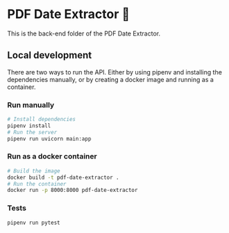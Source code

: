 # PDF Date Extractor 📅

This is the back-end folder of the PDF Date Extractor.

## Local development

There are two ways to run the API. Either by using pipenv and installing the dependencies manually, or by creating a docker image and running as a container.

### Run manually

```bash
# Install dependencies
pipenv install
# Run the server
pipenv run uvicorn main:app
```

### Run as a docker container

```bash
# Build the image
docker build -t pdf-date-extractor .
# Run the container
docker run -p 8000:8000 pdf-date-extractor
```

### Tests

```bash
pipenv run pytest
```
